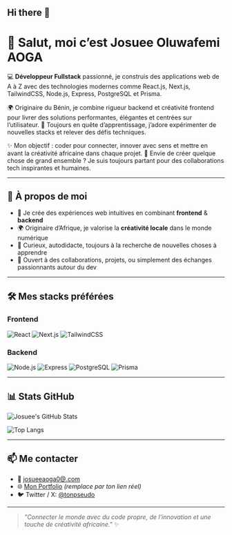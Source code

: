 ## Hi there 👋

# 👋 Salut, moi c’est Josuee Oluwafemi AOGA
  
💻 **Développeur Fullstack** passionné, je construis des applications web de A à Z avec des technologies modernes comme React.js, Next.js, TailwindCSS, Node.js, Express, PostgreSQL et Prisma.

🌍 Originaire du Bénin, je combine rigueur backend et créativité frontend pour livrer des solutions performantes, élégantes et centrées sur l’utilisateur.
🚀 Toujours en quête d’apprentissage, j’adore expérimenter de nouvelles stacks et relever des défis techniques.

✨ Mon objectif : coder pour connecter, innover avec sens et mettre en avant la créativité africaine dans chaque projet.
🤝 Envie de créer quelque chose de grand ensemble ? Je suis toujours partant pour des collaborations tech inspirantes et humaines.

---

## 🚀 À propos de moi

- 🎯 Je crée des expériences web intuitives en combinant **frontend** & **backend**
- 🌍 Originaire d’Afrique, je valorise la **créativité locale** dans le monde numérique
- 🧠 Curieux, autodidacte, toujours à la recherche de nouvelles choses à apprendre
- 🤝 Ouvert à des collaborations, projets, ou simplement des échanges passionnants autour du dev

---

## 🛠️ Mes stacks préférées

### Frontend
![React](https://img.shields.io/badge/-React-61DAFB?logo=react&logoColor=white&style=flat)
![Next.js](https://img.shields.io/badge/-Next.js-000000?logo=next.js&logoColor=white&style=flat)
![TailwindCSS](https://img.shields.io/badge/-TailwindCSS-38B2AC?logo=tailwind-css&logoColor=white&style=flat)

### Backend
![Node.js](https://img.shields.io/badge/-Node.js-339933?logo=node.js&logoColor=white&style=flat)
![Express](https://img.shields.io/badge/-Express-000000?logo=express&logoColor=white&style=flat)
![PostgreSQL](https://img.shields.io/badge/-PostgreSQL-336791?logo=postgresql&logoColor=white&style=flat)
![Prisma](https://img.shields.io/badge/-Prisma-2D3748?logo=prisma&logoColor=white&style=flat)

---

## 📊 Stats GitHub

![Josuee's GitHub Stats](https://github-readme-stats.vercel.app/api?username=JosueeAoga&show_icons=true&theme=radical)

![Top Langs](https://github-readme-stats.vercel.app/api/top-langs/?username=JosueeAoga&layout=compact&theme=radical)

---

## 📫 Me contacter

- 📧 [josueeaoga0@.com](mailto:josueaoga0@.com)
- 🌐 [Mon Portfolio](https://tonportfolio.com) *(remplace par ton lien réel)*
- 🐦 Twitter / X: [@tonpseudo](https://twitter.com/tonpseudo)

---

> _"Connecter le monde avec du code propre, de l'innovation et une touche de créativité africaine."_ ✨


